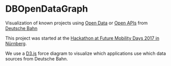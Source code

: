 # DBOpenDataGraph
Visualization of known projects using [Open Data](https://data.deutschebahn.com) or [Open APIs](https://developer.deutschebahn.com) from [Deutsche Bahn](http://www.deutschebahn.com)

This project was started at the [Hackathon at Future Mobility Days 2017 in Nürnberg](https://futuremobilitydays.de).

We use a [D3.js](https://d3js.org) force diagram to visualize which applications use which data sources from Deutsche Bahn.
